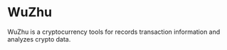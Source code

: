 # WuZhu
WuZhu is a cryptocurrency tools for records transaction information and analyzes crypto data.
